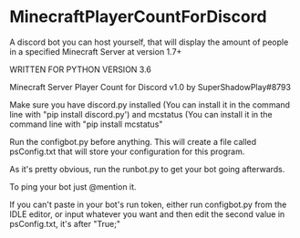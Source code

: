 # MinecraftPlayerCountForDiscord
A discord bot you can host yourself, that will display the amount of people in a specified Minecraft Server at version 1.7+

WRITTEN FOR PYTHON VERSION 3.6

Minecraft Server Player Count for Discord v1.0 by SuperShadowPlay#8793

Make sure you have discord.py installed (You can install it in the command line with "pip install discord.py')
and mcstatus (You can install it in the command line with "pip install mcstatus"

Run the configbot.py before anything. This will create a file
called psConfig.txt that will store your configuration for this program.

As it's pretty obvious, run the runbot.py to get your bot going
afterwards.

To ping your bot just @mention it.

If you can't paste in your bot's run token, either
run configbot.py from the IDLE editor, or
input whatever you want and then edit the
second value in psConfig.txt, it's after "True;"
